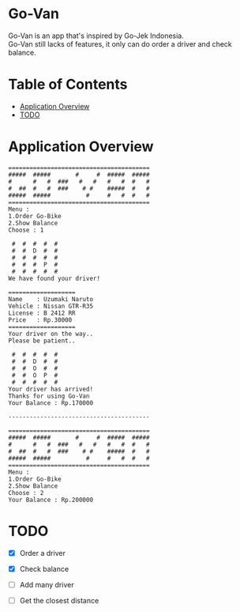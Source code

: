 # Go-Van
  Go-Van is an app that's inspired by Go-Jek Indonesia. <br/>
  Go-Van still lacks of features, it only can do order a driver and check balance.

# Table of Contents
  * [Application Overview](#app-view)
  * [TODO](#todo)
  
# <a name="app-view"></a>Application Overview
	========================================
	#####  #####       #     #  #####  #####
	#      #   #  ###   #   #   #   #  #   #
	#  ##  #   #  ###    # #    #####  #   #
	#####  #####          #     #   #  #   #
	========================================
	Menu :
	1.Order Go-Bike
	2.Show Balance
	Choose : 1

	 #  #  #  #  # 
	 #  #  D  #  # 
	 #  #  #  #  # 
	 #  #  #  P  # 
	 #  #  #  #  # 
	We have found your driver!
	
	===================
	Name    : Uzumaki Naruto
	Vehicle : Nissan GTR-R35
	License : B 2412 RR
	Price   : Rp.30000
	===================
	Your driver on the way..
	Please be patient..
	
	 #  #  #  #  # 
	 #  #  D  #  # 
	 #  #  O  #  # 
	 #  #  O  P  # 
	 #  #  #  #  # 
	Your driver has arrived!
	Thanks for using Go-Van
	Your Balance : Rp.170000
	
	----------------------------------------
	
	========================================
	#####  #####       #     #  #####  #####
	#      #   #  ###   #   #   #   #  #   #
	#  ##  #   #  ###    # #    #####  #   #
	#####  #####          #     #   #  #   #
	========================================
	Menu :
	1.Order Go-Bike
	2.Show Balance
	Choose : 2
	Your Balance : Rp.200000
	
# <a name="todo"></a>TODO
  - [x] Order a driver
  - [x] Check balance
  - [ ] Add many driver
  - [ ] Get the closest distance
	
